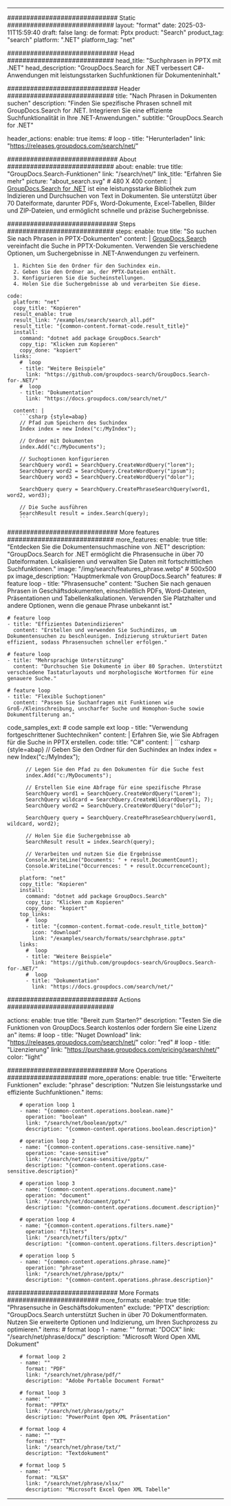 
---
############################# Static ############################
layout: "format"
date:  2025-03-11T15:59:40
draft: false
lang: de
format: Pptx
product: "Search"
product_tag: "search"
platform: ".NET"
platform_tag: "net"

############################# Head ############################
head_title: "Suchphrasen in PPTX mit .NET"
head_description: "GroupDocs.Search for .NET verbessert C#-Anwendungen mit leistungsstarken Suchfunktionen für Dokumenteninhalt."

############################# Header ############################
title: "Nach Phrasen in Dokumenten suchen" 
description: "Finden Sie spezifische Phrasen schnell mit GroupDocs.Search for .NET. Integrieren Sie eine effiziente Suchfunktionalität in Ihre .NET-Anwendungen."
subtitle: "GroupDocs.Search for .NET" 

header_actions:
  enable: true
  items:
    #  loop
    - title: "Herunterladen"
      link: "https://releases.groupdocs.com/search/net/"
      
############################# About ############################
about:
    enable: true
    title: "GroupDocs.Search-Funktionen"
    link: "/search/net/"
    link_title: "Erfahren Sie mehr"
    picture: "about_search.svg" # 480 X 400
    content: |
       [GroupDocs.Search for .NET](/search/net/) ist eine leistungsstarke Bibliothek zum Indizieren und Durchsuchen von Text in Dokumenten. Sie unterstützt über 70 Dateiformate, darunter PDFs, Word-Dokumente, Excel-Tabellen, Bilder und ZIP-Dateien, und ermöglicht schnelle und präzise Suchergebnisse.

############################# Steps ############################
steps:
    enable: true
    title: "So suchen Sie nach Phrasen in PPTX-Dokumenten"
    content: |
      [GroupDocs.Search](/search/net/) vereinfacht die Suche in PPTX-Dokumenten. Verwenden Sie verschiedene Optionen, um Suchergebnisse in .NET-Anwendungen zu verfeinern.
      
      1. Richten Sie den Ordner für den Suchindex ein.
      2. Geben Sie den Ordner an, der PPTX-Dateien enthält.
      3. Konfigurieren Sie die Sucheinstellungen.
      4. Holen Sie die Suchergebnisse ab und verarbeiten Sie diese.
   
    code:
      platform: "net"
      copy_title: "Kopieren"
      result_enable: true
      result_link: "/examples/search/search_all.pdf"
      result_title: "{common-content.format-code.result_title}"
      install:
        command: "dotnet add package GroupDocs.Search"
        copy_tip: "Klicken zum Kopieren"
        copy_done: "kopiert"
      links:
        #  loop
        - title: "Weitere Beispiele"
          link: "https://github.com/groupdocs-search/GroupDocs.Search-for-.NET/"
        #  loop
        - title: "Dokumentation"
          link: "https://docs.groupdocs.com/search/net/"
          
      content: |
        ```csharp {style=abap}
        // Pfad zum Speichern des Suchindex
        Index index = new Index("c:/MyIndex");

        // Ordner mit Dokumenten
        index.Add("c:/MyDocuments");

        // Suchoptionen konfigurieren
        SearchQuery word1 = SearchQuery.CreateWordQuery("lorem");
        SearchQuery word2 = SearchQuery.CreateWordQuery("ipsum");
        SearchQuery word3 = SearchQuery.CreateWordQuery("dolor");

        SearchQuery query = SearchQuery.CreatePhraseSearchQuery(word1, word2, word3);

        // Die Suche ausführen
        SearchResult result = index.Search(query);
        ```            

############################# More features ############################
more_features:
  enable: true
  title: "Entdecken Sie die Dokumentensuchmaschine von .NET"
  description: "GroupDocs.Search for .NET ermöglicht die Phrasensuche in über 70 Dateiformaten. Lokalisieren und verwalten Sie Daten mit fortschrittlichen Suchfunktionen."
  image: "/img/search/features_phrase.webp" # 500x500 px
  image_description: "Hauptmerkmale von GroupDocs.Search"
  features:
    # feature loop
    - title: "Phrasensuche"
      content: "Suchen Sie nach genauen Phrasen in Geschäftsdokumenten, einschließlich PDFs, Word-Dateien, Präsentationen und Tabellenkalkulationen. Verwenden Sie Platzhalter und andere Optionen, wenn die genaue Phrase unbekannt ist."

    # feature loop
    - title: "Effizientes Datenindizieren"
      content: "Erstellen und verwenden Sie Suchindizes, um Dokumentensuchen zu beschleunigen. Indizierung strukturiert Daten effizient, sodass Phrasensuchen schneller erfolgen."

    # feature loop
    - title: "Mehrsprachige Unterstützung"
      content: "Durchsuchen Sie Dokumente in über 80 Sprachen. Unterstützt verschiedene Tastaturlayouts und morphologische Wortformen für eine genauere Suche."

    # feature loop
    - title: "Flexible Suchoptionen"
      content: "Passen Sie Suchanfragen mit Funktionen wie Groß-/Kleinschreibung, unscharfer Suche und Homophon-Suche sowie Dokumentfilterung an."
      
  code_samples_ext:
    # code sample ext loop
    - title: "Verwendung fortgeschrittener Suchtechniken"
      content: |
        Erfahren Sie, wie Sie Abfragen für die Suche in PPTX erstellen.
      code:
        title: "C#"
        content: |
          ```csharp {style=abap}
          // Geben Sie den Ordner für den Suchindex an
          Index index = new Index("c:/MyIndex");
              
          // Legen Sie den Pfad zu den Dokumenten für die Suche fest
          index.Add("c:/MyDocuments");

          // Erstellen Sie eine Abfrage für eine spezifische Phrase
          SearchQuery word1 = SearchQuery.CreateWordQuery("Lorem");
          SearchQuery wildcard = SearchQuery.CreateWildcardQuery(1, 7);
          SearchQuery word2 = SearchQuery.CreateWordQuery("dolor");

          SearchQuery query = SearchQuery.CreatePhraseSearchQuery(word1, wildcard, word2);

          // Holen Sie die Suchergebnisse ab
          SearchResult result = index.Search(query);
          
          // Verarbeiten und nutzen Sie die Ergebnisse
          Console.WriteLine("Documents: " + result.DocumentCount);
          Console.WriteLine("Occurrences: " + result.OccurrenceCount);
          ```
        platform: "net"
        copy_title: "Kopieren"
        install:
          command: "dotnet add package GroupDocs.Search"
          copy_tip: "Klicken zum Kopieren"
          copy_done: "kopiert"
        top_links:
          #  loop
          - title: "{common-content.format-code.result_title_bottom}"
            icon: "download"
            link: "/examples/search/formats/searchphrase.pptx"
        links:
          #  loop
          - title: "Weitere Beispiele"
            link: "https://github.com/groupdocs-search/GroupDocs.Search-for-.NET/"
          #  loop
          - title: "Dokumentation"
            link: "https://docs.groupdocs.com/search/net/"
            

            


############################# Actions ############################

actions:
  enable: true
  title: "Bereit zum Starten?"
  description: "Testen Sie die Funktionen von GroupDocs.Search kostenlos oder fordern Sie eine Lizenz an"
  items:
    #  loop
    - title: "Nuget Download"
      link: "https://releases.groupdocs.com/search/net/"
      color: "red"
        #  loop
    - title: "Lizenzierung"
      link: "https://purchase.groupdocs.com/pricing/search/net/"
      color: "light"


############################# More Operations #####################
more_operations:
    enable: true
    title: "Erweiterte Funktionen"
    exclude: "phrase"
    description: "Nutzen Sie leistungsstarke und effiziente Suchfunktionen."
    items: 
          
        # operation loop 1
        - name: "{common-content.operations.boolean.name}"
          operation: "boolean"
          link: "/search/net/boolean/pptx/"
          description: "{common-content.operations.boolean.description}"

        # operation loop 2
        - name: "{common-content.operations.case-sensitive.name}"
          operation: "case-sensitive"
          link: "/search/net/case-sensitive/pptx/"
          description: "{common-content.operations.case-sensitive.description}"

        # operation loop 3
        - name: "{common-content.operations.document.name}"
          operation: "document"
          link: "/search/net/document/pptx/"
          description: "{common-content.operations.document.description}"

        # operation loop 4
        - name: "{common-content.operations.filters.name}"
          operation: "filters"
          link: "/search/net/filters/pptx/"
          description: "{common-content.operations.filters.description}"

        # operation loop 5
        - name: "{common-content.operations.phrase.name}"
          operation: "phrase"
          link: "/search/net/phrase/pptx/"
          description: "{common-content.operations.phrase.description}"
          
        
          
############################# More Formats ########################
more_formats:
    enable: true
    title: "Phrasensuche in Geschäftsdokumenten"
    exclude: "PPTX"
    description: "GroupDocs.Search unterstützt Suchen in über 70 Dokumentformaten. Nutzen Sie erweiterte Optionen und Indizierung, um Ihren Suchprozess zu optimieren."
    items: 
        # format loop 1
        - name: ""
          format: "DOCX"
          link: "/search/net/phrase/docx/"
          description: "Microsoft Word Open XML Dokument"
          
        # format loop 2
        - name: ""
          format: "PDF"
          link: "/search/net/phrase/pdf/"
          description: "Adobe Portable Document Format"
          
        # format loop 3
        - name: ""
          format: "PPTX"
          link: "/search/net/phrase/pptx/"
          description: "PowerPoint Open XML Präsentation"

        # format loop 4
        - name: ""
          format: "TXT"
          link: "/search/net/phrase/txt/"
          description: "Textdokument"
          
        # format loop 5
        - name: ""
          format: "XLSX"
          link: "/search/net/phrase/xlsx/"
          description: "Microsoft Excel Open XML Tabelle"
  

---